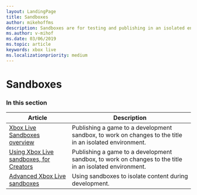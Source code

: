 ```yaml
---
layout: LandingPage
title: Sandboxes
author: mikehoffms
description: Sandboxes are for testing and publishing in an isolated environment.
ms.author: v-mihof
ms.date: 03/06/2019
ms.topic: article
keywords: xbox live
ms.localizationpriority: medium
---
```


# Sandboxes


### In this section

| Article | Description |
|---------|-------------|
| [Xbox Live Sandboxes overview](live-setup-sandbox.md) | Publishing a game to a development sandbox, to work on changes to the title in an isolated environment. |
| [Using Xbox Live sandboxes, for Creators](live-sandboxes-creators.md) | Publishing a game to a development sandbox, to work on changes to the title in an isolated environment. |
| [Advanced Xbox Live sandboxes](live-advanced-sandboxes.md) | Using sandboxes to isolate content during development. |
